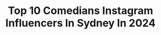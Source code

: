 ---
title: Top 10 Comedians Instagram Influencers In Sydney In 2024
description: >-
  Find top comedians Instagram influencers in Sydney in 2024. Most popular hashtags: #comedy #comedian #standupcomedy.
platform: Instagram
hits: 7
text_top: Identify the most popular Instagram accounts on inBeat.
text_bottom: inBeat holds 7 Instagram influencers like this in Sydney, Australia for you to connect with.
profiles:
  - username: "spicyjohnston"
    fullname: >-
      BELLA JOHNSTON⚡️
    bio: >-
      Comedian girly, cancer survivor, oysters ❤️‍🔥 @onenightstandpod out on Spotify 💅🏼 TikTok 🌶️ spicyjohnston MGMT 💌 lucinda@baylypr.com 📍 Sydney, AU
    location: "Australia"
    followers: 13495
    engagement: 1604
    commentsToLikes: 0.038425
    id: cliu00w1hzvgk0j08yrevl5z5
    verified: false
    hashtags: "#datingmemes, #makeuptutorial, #notajoketho, #pov"
  - username: "alrighthey"
    fullname: >-
      Matt Hey ✨(Alright, Hey!)
    bio: >-
      💥 IT’S A BIG SHOW LUV! 💥 ✨Australia’s Biggest Glamazon✨ ⚠️ #FatAndFabulous ⚠️ 💎 Comedian • Podcaster • Digital Creator 💎 🏷 Any Pronouns
    location: "Australia"
    followers: 84541
    engagement: 240
    commentsToLikes: 0.025965
    id: ck5zvucnh4xcj0i14cvf6zurv
    verified: false
    hashtags: "#sydneyworldpride, #sydney, #imacelebrityau, #ad"
  - username: "nikkiosborneofficial"
    fullname: >-
      Nikki Osborne
    bio: >-
      Comedian. Bush Barbie. Actor. Writer. National Columnist. Comedian torn between respect and pretty dresses. Currently abroad. Tour coming.
    location: "Australia"
    followers: 163167
    engagement: 639
    commentsToLikes: 0.032789
    id: ck5cl1n60y2i10i11u15hjj31
    verified: false
    hashtags: "#nikkiosborne, #reels, #comedian, #funny"
  - username: "theskygupta"
    fullname: >-
      Aakash Gupta
    bio: >-
      SHOW bookings: aakashgupta.business@gmail.com CONTENT enquiry: warren.lvc@gmail.com Singapore show Tickets 👇
    location: "Australia"
    followers: 1418794
    engagement: 224
    commentsToLikes: 0.002614
    id: ck5hks59xiyqn0i11j0so5lmf
    verified: true
    hashtags: "#standupcomedy, #comedian, #comedyshow, #comedy"
  - username: "nazeemhussain"
    fullname: >-
      Nazeem Hussain
    bio: >-
      • Touring Australia and New Zealand with my brand new show ‘Totally Normal’ 👇🏽
    location: "Australia"
    followers: 170346
    engagement: 680
    commentsToLikes: 0.029882
    id: ck0w0lveqev4o0i19kkj5qhti
    verified: true
    hashtags: "#nazeemhussain, #comedy, #standupcomedy, #australia"
  - username: "madmadswest"
    fullname: >-
      Madeleine West Actor
    bio: >-
      Actor. Author. Activist. Podcaster - Invisible Heroes. Founder of Help Home Heal. https://action.asrc.org.au/support_help_home_heal.
    location: "Australia"
    followers: 70231
    engagement: 144
    commentsToLikes: 0.040191
    id: ck5cbs0qtg2390i116irnnyyt
    verified: false
    hashtags: "#melbourne, #parenting, #method, #actortraining"
  - username: "droubeidallah"
    fullname: >-
      Oubeid Hlal - عبيد هلال 🇲🇦 🇲🇫
    bio: >-
      Cardiologist - Comedian - Producer
    location: "Australia"
    followers: 1415210
    engagement: 273
    commentsToLikes: 0.015393
    id: ck8t61xskby600j78pmer3y6n
    verified: false
    hashtags: "#droubeidallah, #syndey, #2m, #quotes"
  - username: "nikkiosborneofficial"
    fullname: >-
      Nikki Osborne
    bio: >-
      Comedian. Bush Barbie. Actor. Writer. National Columnist. Comedian torn between respect and pretty dresses. Currently abroad. Tour coming.
    location: "Australia"
    followers: 163167
    engagement: 639
    commentsToLikes: 0.032789
    id: ck5cl1n60y2i10i11u15hjj31
    verified: false
    hashtags: "#nikkiosborne, #reels, #comedian, #funny"
  - username: "spicyjohnston"
    fullname: >-
      BELLA JOHNSTON⚡️
    bio: >-
      Comedian girly, cancer survivor, oysters ❤️‍🔥 @onenightstandpod out on Spotify 💅🏼 TikTok 🌶️ spicyjohnston MGMT 💌 lucinda@baylypr.com 📍 Sydney, AU
    location: "Australia"
    followers: 13495
    engagement: 1604
    commentsToLikes: 0.038425
    id: cliu00w1hzvgk0j08yrevl5z5
    verified: false
    hashtags: "#datingmemes, #makeuptutorial, #notajoketho, #pov"
  - username: "dilrukj"
    fullname: >-
      Dilruk Jayasinha
    bio: >-
      🇱🇰 🇦🇺 Logie award winning Sri Lankan born Aussie Stand Up comedian & actor. New 2024 tour PRELOVED on sale;
    location: "Australia"
    followers: 51474
    engagement: 5155
    commentsToLikes: 0.034108
    id: ck5zo88shpzf30i14c6jzog95
    verified: false
    hashtags: "#victoriouslion, #matthewlenevez, #imax, #podcast"
---